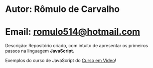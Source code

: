 # Autor: Rômulo de Carvalho

# Email: romulo514@hotmail.com

<p> Descrição: Repositório criado, com intuito
de apresentar os primeiros passos na 
linguagem <strong>JavaScript.</strong> </p>

<p> Exemplos do curso de JavaScript
do <a href="https://www.youtube.com/channel/UCrWvhVmt0Qac3HgsjQK62FQ">Curso em Vídeo</a>!</p> 
